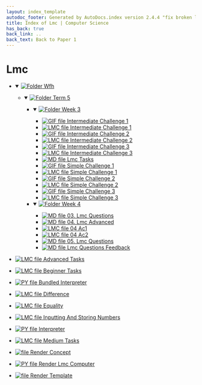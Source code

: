 ```yaml
---
layout: index_template
autodoc_footer: Generated by AutoDocs.index version 2.4.4 "fix broken link for 'C' filetype" ⓒ Starwort, 2020
title: Index of Lmc | Computer Science
has_back: true
back_link: ..
back_text: Back to Paper 1
---
```


# **Lmc**

- <details open><summary><a href='././wfh'><img title='Folder' src='https://starwort.github.io/computer-science/icon-folder.png'> Wfh</a></summary>

  - <details open><summary><a href='././wfh/term_5'><img title='Folder' src='https://starwort.github.io/computer-science/icon-folder.png'> Term 5</a></summary>

    - <details open><summary><a href='./wfh/term_5/week_3'><img title='Folder' src='https://starwort.github.io/computer-science/icon-folder.png'> Week 3</a></summary>

      - [![GIF file](https://img.icons8.com/windows/512/03dac6/image-document.png) Intermediate Challenge 1](./wfh/term_5/week_3/intermediate_challenge_1.gif)
      - [![LMC file](https://starwort.github.io/computer-science/icon-lmc.png) Intermediate Challenge 1](./wfh/term_5/week_3/intermediate_challenge_1.lmc)
      - [![GIF file](https://img.icons8.com/windows/512/03dac6/image-document.png) Intermediate Challenge 2](./wfh/term_5/week_3/intermediate_challenge_2.gif)
      - [![LMC file](https://starwort.github.io/computer-science/icon-lmc.png) Intermediate Challenge 2](./wfh/term_5/week_3/intermediate_challenge_2.lmc)
      - [![GIF file](https://img.icons8.com/windows/512/03dac6/image-document.png) Intermediate Challenge 3](./wfh/term_5/week_3/intermediate_challenge_3.gif)
      - [![LMC file](https://starwort.github.io/computer-science/icon-lmc.png) Intermediate Challenge 3](./wfh/term_5/week_3/intermediate_challenge_3.lmc)
      - [![MD file](https://img.icons8.com/windows/512/03dac6/regular-document.png) Lmc Tasks](./wfh/term_5/week_3/lmc_tasks.html)
      - [![GIF file](https://img.icons8.com/windows/512/03dac6/image-document.png) Simple Challenge 1](./wfh/term_5/week_3/simple_challenge_1.gif)
      - [![LMC file](https://starwort.github.io/computer-science/icon-lmc.png) Simple Challenge 1](./wfh/term_5/week_3/simple_challenge_1.lmc)
      - [![GIF file](https://img.icons8.com/windows/512/03dac6/image-document.png) Simple Challenge 2](./wfh/term_5/week_3/simple_challenge_2.gif)
      - [![LMC file](https://starwort.github.io/computer-science/icon-lmc.png) Simple Challenge 2](./wfh/term_5/week_3/simple_challenge_2.lmc)
      - [![GIF file](https://img.icons8.com/windows/512/03dac6/image-document.png) Simple Challenge 3](./wfh/term_5/week_3/simple_challenge_3.gif)
      - [![LMC file](https://starwort.github.io/computer-science/icon-lmc.png) Simple Challenge 3](./wfh/term_5/week_3/simple_challenge_3.lmc)

      </details>
    - <details open><summary><a href='./wfh/term_5/week_4'><img title='Folder' src='https://starwort.github.io/computer-science/icon-folder.png'> Week 4</a></summary>

      - [![MD file](https://img.icons8.com/windows/512/03dac6/regular-document.png) 03. Lmc Questions](./wfh/term_5/week_4/03._lmc_questions.html)
      - [![MD file](https://img.icons8.com/windows/512/03dac6/regular-document.png) 04. Lmc Advanced](./wfh/term_5/week_4/04._lmc_advanced.html)
      - [![LMC file](https://starwort.github.io/computer-science/icon-lmc.png) 04 Ac1](./wfh/term_5/week_4/04_ac1.lmc)
      - [![LMC file](https://starwort.github.io/computer-science/icon-lmc.png) 04 Ac2](./wfh/term_5/week_4/04_ac2.lmc)
      - [![MD file](https://img.icons8.com/windows/512/03dac6/regular-document.png) 05. Lmc Questions](./wfh/term_5/week_4/05._lmc_questions.html)
      - [![MD file](https://img.icons8.com/windows/512/03dac6/regular-document.png) Lmc Questions Feedback](./wfh/term_5/week_4/lmc_questions_feedback.html)

      </details>

    </details>

  </details>
- [![LMC file](https://starwort.github.io/computer-science/icon-lmc.png) Advanced Tasks](./advanced_tasks.lmc)
- [![LMC file](https://starwort.github.io/computer-science/icon-lmc.png) Beginner Tasks](./beginner_tasks.lmc)
- [![PY file](https://img.icons8.com/windows/512/03dac6/py.png) Bundled Interpreter](./bundled_interpreter.py)
- [![LMC file](https://starwort.github.io/computer-science/icon-lmc.png) Difference](./difference.lmc)
- [![LMC file](https://starwort.github.io/computer-science/icon-lmc.png) Equality](./equality.lmc)
- [![LMC file](https://starwort.github.io/computer-science/icon-lmc.png) Inputting And Storing Numbers](./inputting_and_storing_numbers.lmc)
- [![PY file](https://img.icons8.com/windows/512/03dac6/py.png) Interpreter](./interpreter.py)
- [![LMC file](https://starwort.github.io/computer-science/icon-lmc.png) Medium Tasks](./medium_tasks.lmc)
- [![file](https://img.icons8.com/windows/512/03dac6/binary-file.png) Render Concept](./render_concept)
- [![PY file](https://img.icons8.com/windows/512/03dac6/py.png) Render Lmc Computer](./render_lmc_computer.py)
- [![file](https://img.icons8.com/windows/512/03dac6/binary-file.png) Render Template](./render_template)

